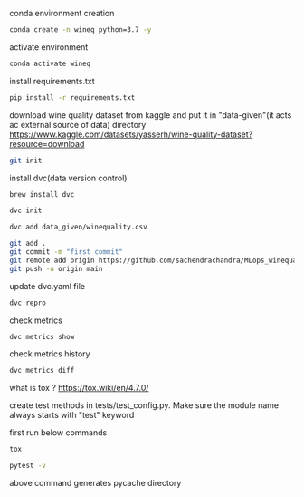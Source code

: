 conda environment creation

``` bash
conda create -n wineq python=3.7 -y
```

activate environment

```bash
conda activate wineq
```

install requirements.txt

```bash
pip install -r requirements.txt
```

download wine quality dataset from kaggle and put it in "data-given"(it acts ac external source of data) directory
https://www.kaggle.com/datasets/yasserh/wine-quality-dataset?resource=download

```bash
git init
```

install dvc(data version control)

```bash
brew install dvc
```

```bash
dvc init

dvc add data_given/winequality.csv

git add .
git commit -m "first commit"
git remote add origin https://github.com/sachendrachandra/MLops_winequality_app.git
git push -u origin main
```

update dvc.yaml file
```bash
dvc repro
```

check metrics
```bash
dvc metrics show
```

check metrics history 
```bash
dvc metrics diff
```

what is tox ?
https://tox.wiki/en/4.7.0/

create test methods in tests/test_config.py. Make sure the module name always starts with "test" keyword

first run below commands

```bash
tox
```

```bash
pytest -v
```
above command generates pycache directory